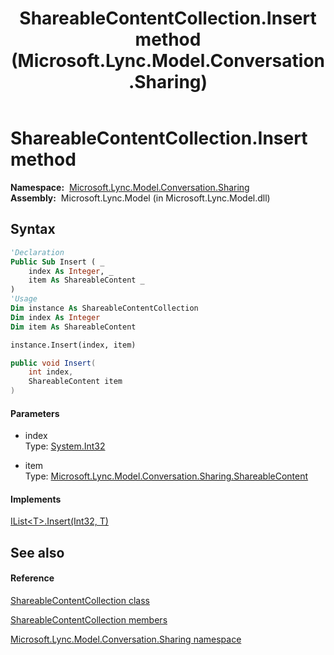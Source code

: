 ﻿---
title: ShareableContentCollection.Insert method  (Microsoft.Lync.Model.Conversation.Sharing)
TOCTitle: 'Insert method '
ms:assetid: M:Microsoft.Lync.Model.Conversation.Sharing.ShareableContentCollection.Insert(System.Int32,Microsoft.Lync.Model.Conversation.Sharing.ShareableContent)_DI_3_UC_OCS14MrefLyncWPF
ms:mtpsurl: https://msdn.microsoft.com/en-us/library/microsoft.lync.model.conversation.sharing.shareablecontentcollection.insert(v=office.15)
ms:contentKeyID: 48595006
ms.date: 07/28/2014
mtps_version: v=office.15
f1_keywords:
- Microsoft.Lync.Model.Conversation.Sharing.ShareableContentCollection.Insert
dev_langs:
- CSharp
- JScript
- VB
- other
---

# ShareableContentCollection.Insert method

**Namespace:**  [Microsoft.Lync.Model.Conversation.Sharing](microsoft-lync-model-conversation-sharing-namespace_2.md)  
**Assembly:**  Microsoft.Lync.Model (in Microsoft.Lync.Model.dll)

## Syntax

``` vb
'Declaration
Public Sub Insert ( _
    index As Integer, _
    item As ShareableContent _
)
'Usage
Dim instance As ShareableContentCollection
Dim index As Integer
Dim item As ShareableContent

instance.Insert(index, item)
```

``` csharp
public void Insert(
    int index,
    ShareableContent item
)
```

#### Parameters

  - index  
    Type: [System.Int32](http://msdn2.microsoft.com/en-us/library/td2s409d)  

<!-- end list -->

  - item  
    Type: [Microsoft.Lync.Model.Conversation.Sharing.ShareableContent](shareablecontent-class-microsoft-lync-model-conversation-sharing_2.md)  

#### Implements

[IList\<T\>.Insert(Int32, T)](http://msdn2.microsoft.com/en-us/library/8zsfbxz8)  

## See also

#### Reference

[ShareableContentCollection class](shareablecontentcollection-class-microsoft-lync-model-conversation-sharing_2.md)

[ShareableContentCollection members](shareablecontentcollection-members-microsoft-lync-model-conversation-sharing_2.md)

[Microsoft.Lync.Model.Conversation.Sharing namespace](microsoft-lync-model-conversation-sharing-namespace_2.md)

